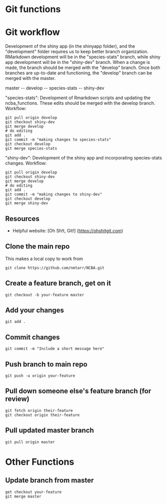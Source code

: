 # Git functions

# Git workflow

Development of the shiny app (in the shinyapp folder), and the "development" folder requires us to keep better branch organization. RMarkdown development will be in the "species-stats" branch, while shiny app development will be in the "shiny-dev" branch. When a change is made, the branch should be merged with the "develop" branch. Once both branches are up-to-date and functioning, the "develop" branch can be merged with the master.

master -- develop -- species-stats
                  -- shiny-dev

"species-stats": Development of Rmarkdown scripts and updating the ncba_functions. These edits should be merged with the develop branch. Workflow:

    git pull origin develop
    git checkout shiny-dev
    git merge develop
    # do editing
    git add .
    git commit -m "making changes to species-stats"
    git checkout develop
    git merge species-stats


"shiny-dev": Development of the shiny app and incorporating species-stats changes. Workflow:
 
    git pull origin develop
    git checkout shiny-dev
    git merge develop
    # do editing
    git add .
    git commit -m "making changes to shiny-dev"
    git checkout develop
    git merge shiny-dev

    



## Resources

- Helpful website: [Oh Sh!t, Git!] (https://ohshitgit.com)

## Clone the main repo
This makes a local copy to work from

```
git clone https://github.com/nmtarr/NCBA.git
```

## Create a feature branch, get on it

```
git checkout -b your-feature master
```

## Add your changes

```
git add .
```

## Commit changes

```
git commit -m "Include a short message here"
```

## Push branch to main repo

```
git push -u origin your-feature
```

## Pull down someone else's feature branch (for review)

```
git fetch origin their-feature
git checkout origin their-feature
```

## Pull updated master branch

```
git pull origin master
```

# Other Functions

## Update branch from master

```
get checkout your-feature
git merge master
```
